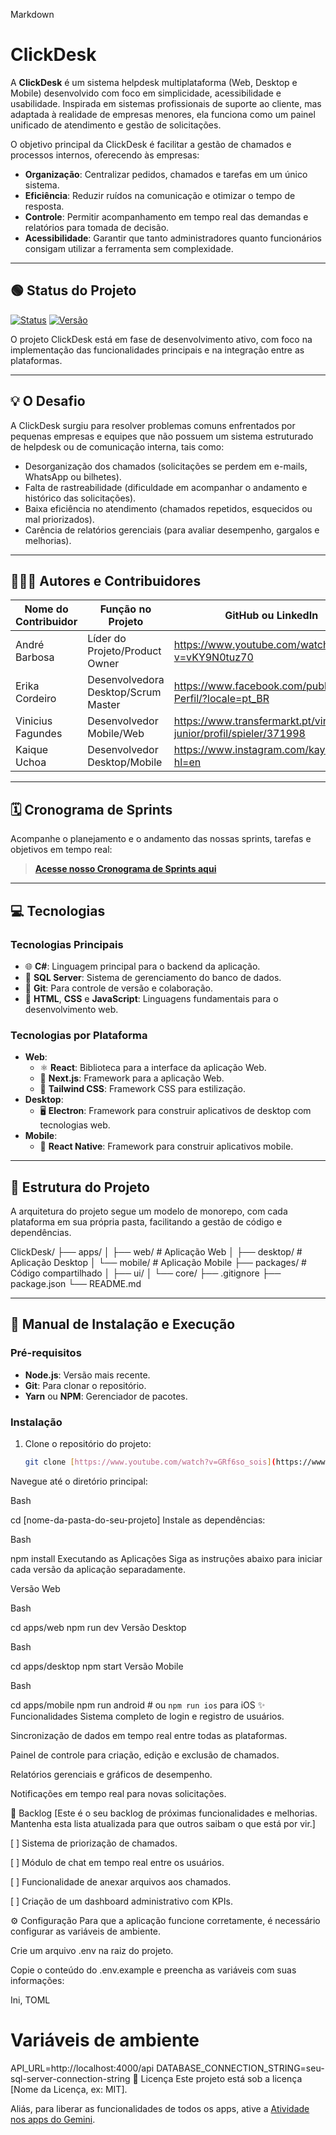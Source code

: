Markdown

# ClickDesk

A **ClickDesk** é um sistema helpdesk multiplataforma (Web, Desktop e Mobile) desenvolvido com foco em simplicidade, acessibilidade e usabilidade. Inspirada em sistemas profissionais de suporte ao cliente, mas adaptada à realidade de empresas menores, ela funciona como um painel unificado de atendimento e gestão de solicitações.

O objetivo principal da ClickDesk é facilitar a gestão de chamados e processos internos, oferecendo às empresas:

- **Organização**: Centralizar pedidos, chamados e tarefas em um único sistema.
- **Eficiência**: Reduzir ruídos na comunicação e otimizar o tempo de resposta.
- **Controle**: Permitir acompanhamento em tempo real das demandas e relatórios para tomada de decisão.
- **Acessibilidade**: Garantir que tanto administradores quanto funcionários consigam utilizar a ferramenta sem complexidade.

---

## 🟢 Status do Projeto

[![Status](https://img.shields.io/badge/Status-Em%20Andamento-green)](https://www.youtube.com/shorts/bzwvZzVCDts)
[![Versão](https://img.shields.io/badge/Versão-1.0.0-blue)](https://www.youtube.com/watch?v=EwW-e9W8fwg)

O projeto ClickDesk está em fase de desenvolvimento ativo, com foco na implementação das funcionalidades principais e na integração entre as plataformas.

---

## 💡 O Desafio

A ClickDesk surgiu para resolver problemas comuns enfrentados por pequenas empresas e equipes que não possuem um sistema estruturado de helpdesk ou de comunicação interna, tais como:

- Desorganização dos chamados (solicitações se perdem em e-mails, WhatsApp ou bilhetes).
- Falta de rastreabilidade (dificuldade em acompanhar o andamento e histórico das solicitações).
- Baixa eficiência no atendimento (chamados repetidos, esquecidos ou mal priorizados).
- Carência de relatórios gerenciais (para avaliar desempenho, gargalos e melhorias).

---

## 🧑‍🤝‍🧑 Autores e Contribuidores

| Nome do Contribuidor | Função no Projeto | GitHub ou LinkedIn |
|----------------------|-------------------|--------------------|
| André Barbosa | Líder do Projeto/Product Owner | https://www.youtube.com/watch?v=vKY9N0tuz70 |
| Erika Cordeiro | Desenvolvedora Desktop/Scrum Master | https://www.facebook.com/public/Erica-Perfil/?locale=pt_BR |
| Vinicius Fagundes | Desenvolvedor Mobile/Web | https://www.transfermarkt.pt/vinicius-junior/profil/spieler/371998 |
| Kaique Uchoa | Desenvolvedor Desktop/Mobile | https://www.instagram.com/kaykysc10/?hl=en |

---

## 🗓️ Cronograma de Sprints

Acompanhe o planejamento e o andamento das nossas sprints, tarefas e objetivos em tempo real:
> **[Acesse nosso Cronograma de Sprints aqui](https://www.notion.com/pt/help/guides/sprints-simplified-notions-sprint-tracking-system)**

---

## 💻 Tecnologias

### Tecnologias Principais
- 🌐 **C#**: Linguagem principal para o backend da aplicação.
- 💾 **SQL Server**: Sistema de gerenciamento do banco de dados.
- 🌳 **Git**: Para controle de versão e colaboração.
- 📝 **HTML**, **CSS** e **JavaScript**: Linguagens fundamentais para o desenvolvimento web.

### Tecnologias por Plataforma
- **Web**:
  - ⚛️ **React**: Biblioteca para a interface da aplicação Web.
  - 🚀 **Next.js**: Framework para a aplicação Web.
  - 💅 **Tailwind CSS**: Framework CSS para estilização.
- **Desktop**:
  - 🖥️ **Electron**: Framework para construir aplicativos de desktop com tecnologias web.
- **Mobile**:
  - 📱 **React Native**: Framework para construir aplicativos mobile.

---

## 📁 Estrutura do Projeto

A arquitetura do projeto segue um modelo de monorepo, com cada plataforma em sua própria pasta, facilitando a gestão de código e dependências.

ClickDesk/
├── apps/
│   ├── web/        # Aplicação Web
│   ├── desktop/    # Aplicação Desktop
│   └── mobile/     # Aplicação Mobile
├── packages/       # Código compartilhado
│   ├── ui/
│   └── core/
├── .gitignore
├── package.json
└── README.md


---

## 🚀 Manual de Instalação e Execução

### Pré-requisitos
- **Node.js**: Versão mais recente.
- **Git**: Para clonar o repositório.
- **Yarn** ou **NPM**: Gerenciador de pacotes.

### Instalação
1. Clone o repositório do projeto:
   ```bash
   git clone [https://www.youtube.com/watch?v=GRf6so_sois](https://www.youtube.com/watch?v=GRf6so_sois)
Navegue até o diretório principal:

Bash

cd [nome-da-pasta-do-seu-projeto]
Instale as dependências:

Bash

npm install
Executando as Aplicações
Siga as instruções abaixo para iniciar cada versão da aplicação separadamente.

Versão Web

Bash

cd apps/web
npm run dev
Versão Desktop

Bash

cd apps/desktop
npm start
Versão Mobile

Bash

cd apps/mobile
npm run android # ou `npm run ios` para iOS
✨ Funcionalidades
Sistema completo de login e registro de usuários.

Sincronização de dados em tempo real entre todas as plataformas.

Painel de controle para criação, edição e exclusão de chamados.

Relatórios gerenciais e gráficos de desempenho.

Notificações em tempo real para novas solicitações.

📜 Backlog
[Este é o seu backlog de próximas funcionalidades e melhorias. Mantenha esta lista atualizada para que outros saibam o que está por vir.]

[ ] Sistema de priorização de chamados.

[ ] Módulo de chat em tempo real entre os usuários.

[ ] Funcionalidade de anexar arquivos aos chamados.

[ ] Criação de um dashboard administrativo com KPIs.

⚙️ Configuração
Para que a aplicação funcione corretamente, é necessário configurar as variáveis de ambiente.

Crie um arquivo .env na raiz do projeto.

Copie o conteúdo do .env.example e preencha as variáveis com suas informações:

Ini, TOML

# Variáveis de ambiente
API_URL=http://localhost:4000/api
DATABASE_CONNECTION_STRING=seu-sql-server-connection-string
📄 Licença
Este projeto está sob a licença [Nome da Licença, ex: MIT].


Aliás, para liberar as funcionalidades de todos os apps, ative a [Atividade nos apps do Gemini](https://myactivity.google.com/product/gemini).
